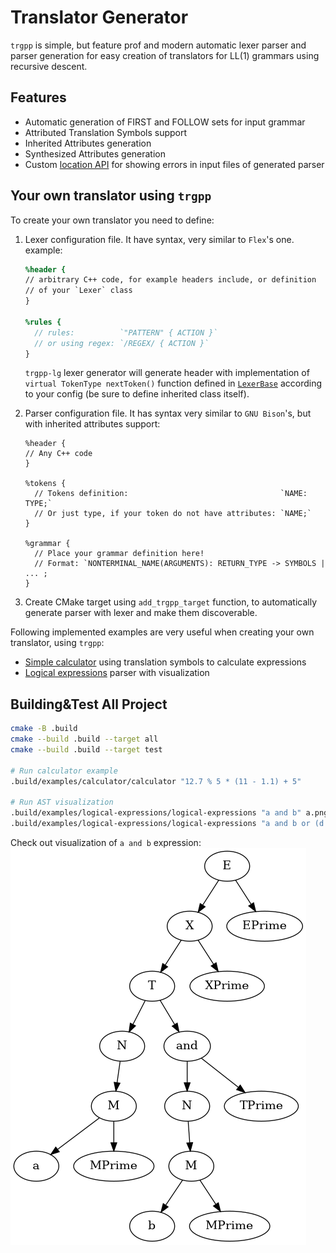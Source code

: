# Translator Generator

`trgpp` is simple, but feature prof and modern  automatic lexer parser and
parser generation for easy creation of translators for LL(1) grammars using recursive descent.

## Features

+ Automatic generation of FIRST and FOLLOW sets for input grammar
+ Attributed Translation Symbols support
+ Inherited Attributes generation
+ Synthesized Attributes generation
+ Custom [location API](./user/include/Location.h) for showing errors in input files of generated parser

## Your own translator using `trgpp`

To create your own translator you need to define:

1. Lexer configuration file. It have syntax, very similar to `Flex`'s one. example:

    ```lex
    %header {
    // arbitrary C++ code, for example headers include, or definition 
    // of your `Lexer` class
    }

    %rules {
      // rules:          `"PATTERN" { ACTION }`
      // or using regex: `/REGEX/ { ACTION }`
    }
    ```

    `trgpp-lg` lexer generator will generate header with implementation of `virtual TokenType nextToken()` function defined in [`LexerBase`](./user/include/LexerBase.h) according to your config (be sure to define inherited class itself).

2. Parser configuration file. It has syntax very similar to `GNU Bison`'s, but with
  inherited attributes support:

    ```bison
    %header {
    // Any C++ code
    }

    %tokens {
      // Tokens definition:                                  `NAME: TYPE;`
      // Or just type, if your token do not have attributes: `NAME;`
    }

    %grammar {
      // Place your grammar definition here!
      // Format: `NONTERMINAL_NAME(ARGUMENTS): RETURN_TYPE -> SYMBOLS | ... ;
    }
    ```

3. Create CMake target using `add_trgpp_target` function, to automatically generate parser with lexer and make them discoverable.

Following implemented examples are very useful when creating your own translator, using `trgpp`:

+ [Simple calculator](./examples/calculator/) using translation symbols to calculate expressions
+ [Logical expressions](./examples/calculator/) parser with visualization

## Building&Test All Project

```bash
cmake -B .build
cmake --build .build --target all
cmake --build .build --target test

# Run calculator example
.build/examples/calculator/calculator "12.7 % 5 * (11 - 1.1) + 5"

# Run AST visualization
.build/examples/logical-expressions/logical-expressions "a and b" a.png
.build/examples/logical-expressions/logical-expressions "a and b or (d not     in s)   " a.png
```

Check out visualization of `a and b` expression:
![Expression AST](./examples/logical-expressions/example_output.png)